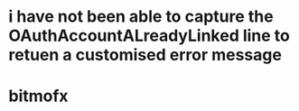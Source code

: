 # i have not been able to capture the OAuthAccountALreadyLinked line to retuen a customised error message
# bitmofx
